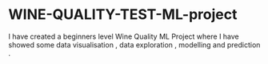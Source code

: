 # WINE-QUALITY-TEST-ML-project
I have created  a beginners level Wine Quality  ML Project where I have showed some data visualisation , data exploration , modelling and prediction . 
